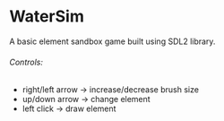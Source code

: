# WaterSim
A basic element sandbox game built using SDL2 library.
###### Controls:
- right/left arrow -> increase/decrease brush size
- up/down arrow -> change element
- left click -> draw element
